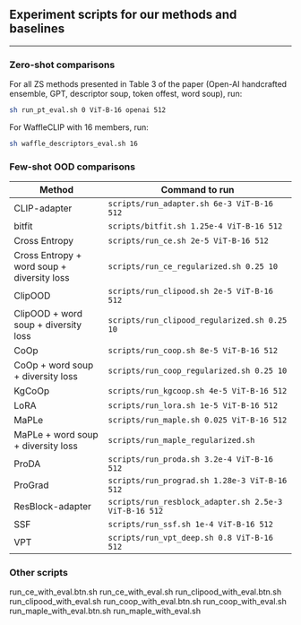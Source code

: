 ## Experiment scripts for our methods and baselines
-----------------------

### Zero-shot comparisons

For all ZS methods presented in Table 3 of the paper (Open-AI handcrafted ensemble, GPT, descriptor soup, token offest, word soup), run: 

```bash
sh run_pt_eval.sh 0 ViT-B-16 openai 512
```

For WaffleCLIP with 16 members, run:

```bash
sh waffle_descriptors_eval.sh 16
```

### Few-shot OOD comparisons

| Method | Command to run |
| ------ | -------------- |
| CLIP-adapter | `scripts/run_adapter.sh 6e-3 ViT-B-16 512` |
| bitfit | `scripts/bitfit.sh 1.25e-4 ViT-B-16 512` |
| Cross Entropy | `scripts/run_ce.sh 2e-5 ViT-B-16 512` |
| Cross Entropy + word soup + diversity loss | `scripts/run_ce_regularized.sh 0.25 10` |
| ClipOOD | `scripts/run_clipood.sh 2e-5 ViT-B-16 512` |
| ClipOOD + word soup + diversity loss | `scripts/run_clipood_regularized.sh 0.25 10` |
| CoOp | `scripts/run_coop.sh 8e-5 ViT-B-16 512` |
| CoOp + word soup + diversity loss | `scripts/run_coop_regularized.sh 0.25 10` |
| KgCoOp |  `scripts/run_kgcoop.sh 4e-5 ViT-B-16 512` |
| LoRA |  `scripts/run_lora.sh 1e-5 ViT-B-16 512` |
| MaPLe |  `scripts/run_maple.sh 0.025 ViT-B-16 512` |
| MaPLe + word soup + diversity loss |  `scripts/run_maple_regularized.sh` |
| ProDA |  `scripts/run_proda.sh 3.2e-4 ViT-B-16 512` |
| ProGrad |  `scripts/run_prograd.sh 1.28e-3 ViT-B-16 512` |
| ResBlock-adapter | `scripts/run_resblock_adapter.sh 2.5e-3 ViT-B-16 512` |
| SSF | `scripts/run_ssf.sh 1e-4 ViT-B-16 512` |
| VPT | `scripts/run_vpt_deep.sh 0.8 ViT-B-16 512` |

### Other scripts

run_ce_with_eval.btn.sh
run_ce_with_eval.sh
run_clipood_with_eval.btn.sh
run_clipood_with_eval.sh
run_coop_with_eval.btn.sh
run_coop_with_eval.sh
run_maple_with_eval.btn.sh
run_maple_with_eval.sh
